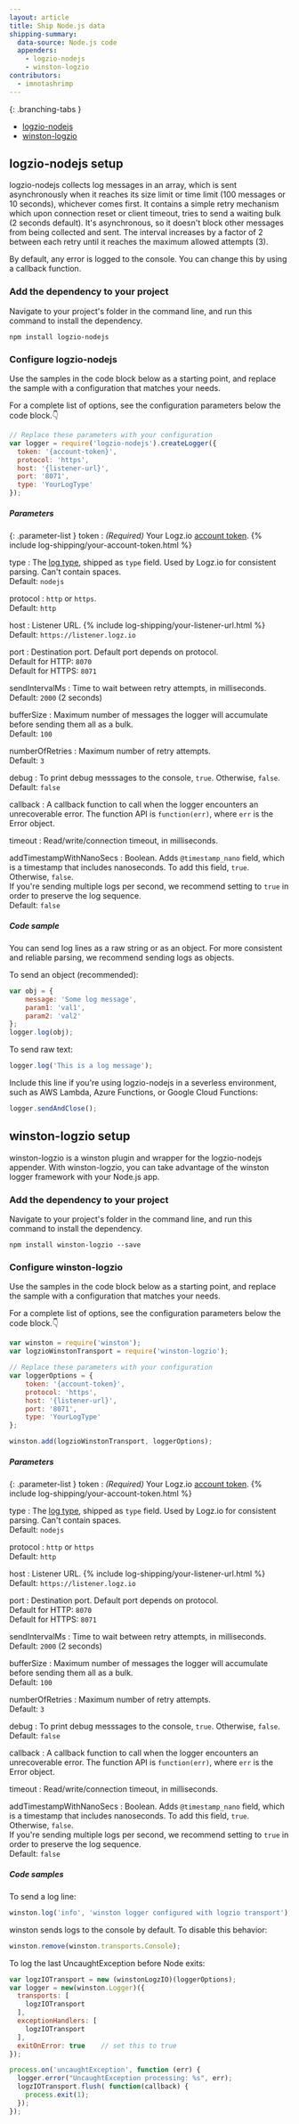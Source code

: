 ```yaml
---
layout: article
title: Ship Node.js data
shipping-summary:
  data-source: Node.js code
  appenders:
    - logzio-nodejs
    - winston-logzio
contributors:
  - imnotashrimp
---
```


<div class="branching-container">

{: .branching-tabs }
  * [logzio-nodejs](#logzio-nodejs-config)
  * [winston-logzio](#winston-config)

<div id="logzio-nodejs-config">

## logzio-nodejs setup

logzio-nodejs collects log messages in an array, which is sent asynchronously when it reaches its size limit or time limit (100 messages or 10 seconds), whichever comes first.
It contains a simple retry mechanism which upon connection reset or client timeout, tries to send a waiting bulk (2 seconds default).
It's asynchronous, so it doesn't block other messages from being collected and sent.
The interval increases by a factor of 2 between each retry until it reaches the maximum allowed attempts (3).

By default, any error is logged to the console.
You can change this by using a callback function.

### Add the dependency to your project

Navigate to your project's folder in the command line, and run this command to install the dependency.

```shell
npm install logzio-nodejs
```

### Configure logzio-nodejs

Use the samples in the code block below as a starting point, and replace the sample with a configuration that matches your needs.

For a complete list of options, see the configuration parameters below the code block.👇

```js
// Replace these parameters with your configuration
var logger = require('logzio-nodejs').createLogger({
  token: '{account-token}',
  protocol: 'https',
  host: '{listener-url}',
  port: '8071',
  type: 'YourLogType'
});
```

##### Parameters

{: .parameter-list }
token
  : _(Required)_ Your Logz.io [account token](https://app.logz.io/#/dashboard/settings/general). {% include log-shipping/your-account-token.html %}

type
  : The [log type](https://docs.logz.io/user-guide/log-shipping/built-in-log-types.html), shipped as `type` field.
  Used by Logz.io for consistent parsing.
  Can't contain spaces. <br />
  <span class="sm bold">Default:</span> `nodejs`

protocol
  : `http` or `https`. <br />
  <span class="sm bold">Default:</span> `http`

host
  : Listener URL. {% include log-shipping/your-listener-url.html %} <br />
  <span class="sm bold">Default:</span> `https://listener.logz.io`

port
  : Destination port.
  Default port depends on protocol. <br />
  <span class="sm bold">Default for HTTP:</span> `8070` <br />
  <span class="sm bold">Default for HTTPS:</span> `8071`

sendIntervalMs
  : Time to wait between retry attempts, in milliseconds. <br />
  <span class="sm bold">Default:</span> `2000` (2 seconds)

bufferSize
  : Maximum number of messages the logger will accumulate before sending them all as a bulk. <br />
  <span class="sm bold">Default:</span> `100`

numberOfRetries
  : Maximum number of retry attempts. <br />
  <span class="sm bold">Default:</span> `3`

debug
  : To print debug messsages to the console, `true`.
  Otherwise, `false`. <br />
  <span class="sm bold">Default:</span> `false`

callback
  : A callback function to call when the logger encounters an unrecoverable error.
  The function API is `function(err)`, where `err` is the Error object.

timeout
  : Read/write/connection timeout, in milliseconds.

addTimestampWithNanoSecs
  : Boolean. Adds `@timestamp_nano` field, which is a timestamp that includes nanoseconds.
  To add this field, `true`.
  Otherwise, `false`. <br />
  If you're sending multiple logs per second, we recommend setting to `true` in order to preserve the log sequence. <br />
  <span class="sm bold">Default:</span> `false`

##### Code sample

You can send log lines as a raw string or as an object.
For more consistent and reliable parsing, we recommend sending logs as objects.


To send an object (recommended):

  ```js
  var obj = {
      message: 'Some log message',
      param1: 'val1',
      param2: 'val2'
  };
  logger.log(obj);
  ```


To send raw text:

  ```js
  logger.log('This is a log message');
  ```


Include this line if you're using logzio-nodejs in a severless environment, such as AWS Lambda, Azure Functions, or Google Cloud Functions:

  ```js
  logger.sendAndClose();
  ```

</div>


<div id="winston-config">

## winston-logzio setup

winston-logzio is a winston plugin and wrapper for the logzio-nodejs appender.
With winston-logzio, you can take advantage of the winston logger framework with your Node.js app.

### Add the dependency to your project

Navigate to your project's folder in the command line, and run this command to install the dependency.

```shell
npm install winston-logzio --save
```

### Configure winston-logzio

Use the samples in the code block below as a starting point, and replace the sample with a configuration that matches your needs.

For a complete list of options, see the configuration parameters below the code block.👇

```js
var winston = require('winston');
var logzioWinstonTransport = require('winston-logzio');

// Replace these parameters with your configuration
var loggerOptions = {
    token: '{account-token}',
    protocol: 'https',
    host: '{listener-url}',
    port: '8071',
    type: 'YourLogType'
};

winston.add(logzioWinstonTransport, loggerOptions);
```

##### Parameters

{: .parameter-list }
token
  : _(Required)_ Your Logz.io [account token](https://app.logz.io/#/dashboard/settings/general). {% include log-shipping/your-account-token.html %}

type
  : The [log type](https://docs.logz.io/user-guide/log-shipping/built-in-log-types.html), shipped as `type` field.
  Used by Logz.io for consistent parsing.
  Can't contain spaces. <br />
  <span class="sm bold">Default:</span> `nodejs`

protocol
  : `http` or `https` <br />
  <span class="sm bold">Default:</span> `http`

host
  : Listener URL.  {% include log-shipping/your-listener-url.html %} <br />
  <span class="sm bold">Default:</span> `https://listener.logz.io`

port
  : Destination port.
  Default port depends on protocol. <br />
  <span class="sm bold">Default for HTTP:</span> `8070` <br />
  <span class="sm bold">Default for HTTPS:</span> `8071`

sendIntervalMs
  : Time to wait between retry attempts, in milliseconds. <br />
  <span class="sm bold">Default:</span> `2000` (2 seconds)

bufferSize
  : Maximum number of messages the logger will accumulate before sending them all as a bulk. <br />
  <span class="sm bold">Default:</span> `100`

numberOfRetries
  : Maximum number of retry attempts. <br />
  <span class="sm bold">Default:</span> `3`

debug
  : To print debug messsages to the console, `true`.
  Otherwise, `false`. <br />
  <span class="sm bold">Default:</span> `false`

callback
  : A callback function to call when the logger encounters an unrecoverable error.
  The function API is `function(err)`, where `err` is the Error object.

timeout
  : Read/write/connection timeout, in milliseconds.

addTimestampWithNanoSecs
  : Boolean. Adds `@timestamp_nano` field, which is a timestamp that includes nanoseconds.
  To add this field, `true`.
  Otherwise, `false`. <br />
  If you're sending multiple logs per second, we recommend setting to `true` in order to preserve the log sequence. <br />
  <span class="sm bold">Default:</span> `false`

##### Code samples

To send a log line:

```js
winston.log('info', 'winston logger configured with logzio transport');
```

winston sends logs to the console by default.
To disable this behavior:

```js
winston.remove(winston.transports.Console);
```

To log the last UncaughtException before Node exits:

```js
var logzIOTransport = new (winstonLogzIO)(loggerOptions);
var logger = new(winston.Logger)({
  transports: [
    logzIOTransport
  ],
  exceptionHandlers: [
    logzIOTransport
  ],
  exitOnError: true    // set this to true
});

process.on('uncaughtException', function (err) {
  logger.error("UncaughtException processing: %s", err);
  logzIOTransport.flush( function(callback) {
    process.exit(1);
  });
});
```

</div>

</div>